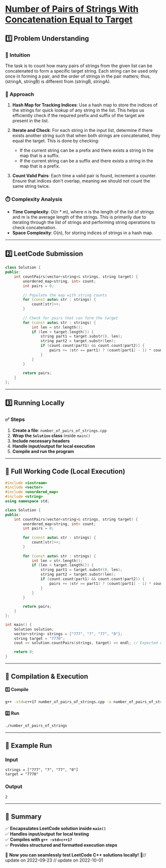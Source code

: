 # **[Number of Pairs of Strings With Concatenation Equal to Target](https://leetcode.com/problems/number-of-pairs-of-strings-with-concatenation-equal-to-target/description/)**  

## **1️⃣ Problem Understanding**  
### **📌 Intuition**  
The task is to count how many pairs of strings from the given list can be concatenated to form a specific target string. Each string can be used only once in forming a pair, and the order of strings in the pair matters; thus, (stringA, stringB) is different from (stringB, stringA).  

### **🚀 Approach**  
1. **Hash Map for Tracking Indices**: Use a hash map to store the indices of the strings for quick lookup of any string in the list. This helps us efficiently check if the required prefix and suffix of the target are present in the list.
  
2. **Iterate and Check**: For each string in the input list, determine if there exists another string such that when both strings are concatenated, they equal the target. This is done by checking:
   - If the current string can be a prefix and there exists a string in the map that is a suffix.
   - If the current string can be a suffix and there exists a string in the map that is a prefix.  

3. **Count Valid Pairs**: Each time a valid pair is found, increment a counter. Ensure that indices don't overlap, meaning we should not count the same string twice.

### **⏱️ Complexity Analysis**  
- **Time Complexity**: O(n * m), where n is the length of the list of strings and m is the average length of the strings. This is primarily due to iterating through the list of strings and performing string operations to check concatenation.
- **Space Complexity**: O(n), for storing indices of strings in a hash map.

---  

## **2️⃣ LeetCode Submission**  
```cpp
class Solution {
public:
    int countPairs(vector<string>& strings, string target) {
        unordered_map<string, int> count;
        int pairs = 0;
        
        // Populate the map with string counts
        for (const auto& str : strings) {
            count[str]++;
        }
        
        // Check for pairs that can form the target
        for (const auto& str : strings) {
            int len = str.length();
            if (len < target.length()) {
                string part1 = target.substr(0, len);
                string part2 = target.substr(len);
                if (count.count(part1) && count.count(part2)) {
                    pairs += (str == part1) ? (count[part1] - 1) * count[part2] : count[part1] * count[part2];
                }
            }
        }
        
        return pairs;
    }
};  
```  

---  

## **3️⃣ Running Locally**  
### **✅ Steps**  
1. **Create a file**: `number_of_pairs_of_strings.cpp`  
2. **Wrap the `Solution` class** inside `main()`  
3. **Include necessary headers**  
4. **Handle input/output for local execution**  
5. **Compile and run the program**  

---  

## **📝 Full Working Code (Local Execution)**  
```cpp
#include <iostream>
#include <vector>
#include <unordered_map>
#include <string>
using namespace std;

class Solution {
public:
    int countPairs(vector<string>& strings, string target) {
        unordered_map<string, int> count;
        int pairs = 0;
        
        for (const auto& str : strings) {
            count[str]++;
        }
        
        for (const auto& str : strings) {
            int len = str.length();
            if (len < target.length()) {
                string part1 = target.substr(0, len);
                string part2 = target.substr(len);
                if (count.count(part1) && count.count(part2)) {
                    pairs += (str == part1) ? (count[part1] - 1) * count[part2] : count[part1] * count[part2];
                }
            }
        }
        
        return pairs;
    }
};

int main() {
    Solution solution;
    vector<string> strings = {"777", "7", "77", "0"};
    string target = "7770";
    cout << solution.countPairs(strings, target) << endl; // Expected output: 2

    return 0;
}
```  

---  

## **🔧 Compilation & Execution**  
#### **1️⃣ Compile**  
```bash
g++ -std=c++17 number_of_pairs_of_strings.cpp -o number_of_pairs_of_strings
```  

#### **2️⃣ Run**  
```bash
./number_of_pairs_of_strings
```  

---  

## **🎯 Example Run**  
### **Input**  
```
strings = ["777", "7", "77", "0"]
target = "7770"
```  
### **Output**  
```
2
```  

---  

## **📌 Summary**  
✅ **Encapsulates LeetCode solution inside `main()`**  
✅ **Handles input/output for local testing**  
✅ **Compiles with `g++ -std=c++17`**  
✅ **Provides structured and formatted execution steps**  

🚀 **Now you can seamlessly test LeetCode C++ solutions locally!** 🚀// update on 2022-09-23
// update on 2022-10-01
